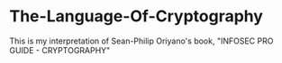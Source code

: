 # The-Language-Of-Cryptography
This is my interpretation of Sean-Philip Oriyano's book, "INFOSEC PRO GUIDE - CRYPTOGRAPHY"
